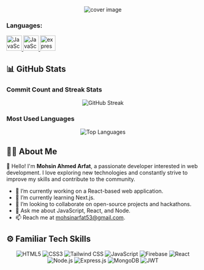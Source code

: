 <div align="center">
  <img src="https://i.ibb.co/717jk8x/Mohsin-Ahmed-Arfat-Junior-MERN-Stack-Developer-Linkedin-banner.png" alt="cover image">
</div>

<h3 align="left">Languages:</h3>
<p align="left">
  <a href="https://www.javascript.com" target="_blank" rel="noreferrer"> 
    <img src="https://upload.wikimedia.org/wikipedia/commons/thumb/9/99/Unofficial_JavaScript_logo_2.svg/2048px-Unofficial_JavaScript_logo_2.svg.png" alt="JavaScript" width="40" height="40"/> 
  </a> 
  <a href="https://www.javascript.com" target="_blank" rel="noreferrer"> 
    <img src="https://upload.wikimedia.org/wikipedia/commons/6/61/HTML5_logo_and_wordmark.svg" alt="JavaScript" width="40" height="40"/> 
  </a> 
  
  <a href="https://devdocs.io/c/" target="_blank" rel="noreferrer"> 
    <img src="https://upload.wikimedia.org/wikipedia/commons/d/d5/CSS3_logo_and_wordmark.svg" alt="express" width="40" height="40"/> 
  </a> 
</p>


## 📊 GitHub Stats

### Commit Count and Streak Stats

<div align="center">
  <img src="https://github-readme-streak-stats.herokuapp.com/?user=mohsinahmedarfat&theme=dark&hide_border=true" alt="GitHub Streak">
</div>

### Most Used Languages

<div align="center">
  <img src="https://github-readme-stats.vercel.app/api/top-langs/?username=mohsinahmedarfat&layout=compact&theme=dark&hide_border=true" alt="Top Languages">
</div>

## 🤵🏻 About Me

👋 Hello! I'm **Mohsin Ahmed Arfat**, a passionate developer interested in web development. I love exploring new technologies and constantly strive to improve my skills and contribute to the community.

- 🔭 I’m currently working on a React-based web application.
- 🌱 I’m currently learning Next.js.
- 👯 I’m looking to collaborate on open-source projects and hackathons.
- 💬 Ask me about JavaScript, React, and Node.
- 📫 Reach me at [mohsinarfat53@gmail.com](mohsinarfat53@gmail.com).

## ⚙️ Familiar Tech Skills

<p align="center">
  <img src="https://img.shields.io/badge/HTML5-E34F26?style=for-the-badge&logo=html5&logoColor=white" alt="HTML5">
  <img src="https://img.shields.io/badge/CSS3-1572B6?style=for-the-badge&logo=css3&logoColor=white" alt="CSS3">
  <img src="https://img.shields.io/badge/Tailwind_CSS-38B2AC?style=for-the-badge&logo=tailwind-css&logoColor=white" alt="Tailwind CSS">
  <img src="https://img.shields.io/badge/JavaScript-F7DF1E?style=for-the-badge&logo=javascript&logoColor=black" alt="JavaScript">
  <img src="https://img.shields.io/badge/Firebase-FFCA28?style=for-the-badge&logo=firebase&logoColor=black" alt="Firebase">
  <img src="https://img.shields.io/badge/React-61DAFB?style=for-the-badge&logo=react&logoColor=black" alt="React">
  <img src="https://img.shields.io/badge/Node.js-339933?style=for-the-badge&logo=node.js&logoColor=white" alt="Node.js">
  <img src="https://img.shields.io/badge/Express.js-000000?style=for-the-badge&logo=express&logoColor=white" alt="Express.js">
  <img src="https://img.shields.io/badge/MongoDB-47A248?style=for-the-badge&logo=mongodb&logoColor=white" alt="MongoDB">
<img src="https://img.shields.io/badge/JWT-000000?style=for-the-badge&logo=JSON%20web%20tokens&logoColor=white" alt="JWT">
</p>
